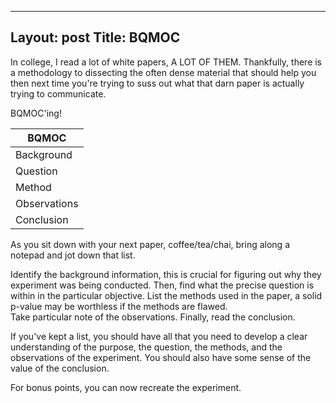 ----
Layout: post
Title: BQMOC
----

In college, I read a lot of white papers, A LOT OF THEM. Thankfully, there is a methodology to dissecting the often dense material
that should help you then next time you're trying to suss out what that darn paper is actually trying to communicate.

BQMOC'ing!
   
|BQMOC|
|-----------|
|Background|
|Question|
|Method|
|Observations|
|Conclusion|

As you sit down with your next paper, coffee/tea/chai, bring along a notepad and jot down that list.

Identify the background information, this is crucial for figuring out why they experiment was being conducted. 
Then, find what the precise question is within in the particular objective. 
List the methods used in the paper, a solid p-value may be worthless if the methods are flawed.  
Take particular note of the observations. 
Finally, read the conclusion.

If you've kept a list, you should have all that you need to develop a clear understanding of the purpose, 
the question, the methods, and the observations of the experiment. You should also have some sense of the value of the conclusion. 

For bonus points, you can now recreate the experiment.
